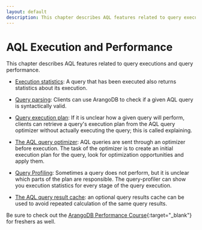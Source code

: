 ```yaml
---
layout: default
description: This chapter describes AQL features related to query executions and query performance
---
```

AQL Execution and Performance
=============================

This chapter describes AQL features related to query executions and query performance.

* [Execution statistics](execution-and-performance-query-statistics.html): A query that has been executed also returns statistics about its execution. 

* [Query parsing](execution-and-performance-parsing-queries.html): Clients can use ArangoDB to check if a given AQL query is syntactically valid. 

* [Query execution plan](execution-and-performance-explaining-queries.html): If it is unclear how a given query will perform, clients can retrieve a query's execution plan from the AQL query optimizer without actually executing the query; this is called explaining.

* [The AQL query optimizer](execution-and-performance-optimizer.html): AQL queries are sent through an optimizer before execution. The task of the optimizer is to create an initial execution plan for the query, look for optimization opportunities and apply them.

* [Query Profiling](execution-and-performance-query-profiler.html): Sometimes a query does not perform, but it is unclear which 
parts of the plan are responsible. The query-profiler can show you execution statistics for every
stage of the query execution.

* [The AQL query result cache](execution-and-performance-query-cache.html): an optional query results cache can be used to avoid repeated calculation of the same query results.

Be sure to check out the
[ArangoDB Performance Course](https://www.arangodb.com/arangodb-performance-course/){:target="_blank"}
for freshers as well.
